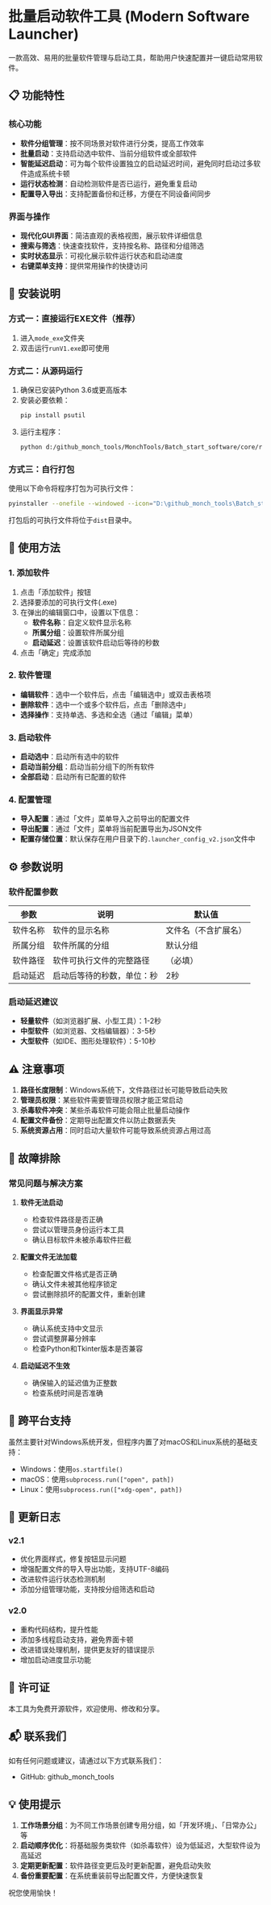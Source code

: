 # 批量启动软件工具 (Modern Software Launcher)

一款高效、易用的批量软件管理与启动工具，帮助用户快速配置并一键启动常用软件。

## 📋 功能特性

### 核心功能
- **软件分组管理**：按不同场景对软件进行分类，提高工作效率
- **批量启动**：支持启动选中软件、当前分组软件或全部软件
- **智能延迟启动**：可为每个软件设置独立的启动延迟时间，避免同时启动过多软件造成系统卡顿
- **运行状态检测**：自动检测软件是否已运行，避免重复启动
- **配置导入导出**：支持配置备份和迁移，方便在不同设备间同步

### 界面与操作
- **现代化GUI界面**：简洁直观的表格视图，展示软件详细信息
- **搜索与筛选**：快速查找软件，支持按名称、路径和分组筛选
- **实时状态显示**：可视化展示软件运行状态和启动进度
- **右键菜单支持**：提供常用操作的快捷访问

## 🚀 安装说明

### 方式一：直接运行EXE文件（推荐）
1. 进入`mode_exe`文件夹
2. 双击运行`runV1.exe`即可使用

### 方式二：从源码运行
1. 确保已安装Python 3.6或更高版本
2. 安装必要依赖：
   ```bash
   pip install psutil
   ```
3. 运行主程序：
   ```bash
   python d:/github_monch_tools/MonchTools/Batch_start_software/core/runV1.py
   ```

### 方式三：自行打包
使用以下命令将程序打包为可执行文件：
```bash
pyinstaller --onefile --windowed --icon="D:\github_monch_tools\Batch_start_software\core\app_icon.ico" "D:\github_monch_tools\Batch_start_software\core\runV1.py"
```
打包后的可执行文件将位于`dist`目录中。

## 📖 使用方法

### 1. 添加软件
1. 点击「添加软件」按钮
2. 选择要添加的可执行文件(.exe)
3. 在弹出的编辑窗口中，设置以下信息：
   - **软件名称**：自定义软件显示名称
   - **所属分组**：设置软件所属分组
   - **启动延迟**：设置该软件启动后等待的秒数
4. 点击「确定」完成添加

### 2. 软件管理
- **编辑软件**：选中一个软件后，点击「编辑选中」或双击表格项
- **删除软件**：选中一个或多个软件后，点击「删除选中」
- **选择操作**：支持单选、多选和全选（通过「编辑」菜单）

### 3. 启动软件
- **启动选中**：启动所有选中的软件
- **启动当前分组**：启动当前分组下的所有软件
- **全部启动**：启动所有已配置的软件

### 4. 配置管理
- **导入配置**：通过「文件」菜单导入之前导出的配置文件
- **导出配置**：通过「文件」菜单将当前配置导出为JSON文件
- **配置存储位置**：默认保存在用户目录下的`.launcher_config_v2.json`文件中

## ⚙️ 参数说明

### 软件配置参数
| 参数 | 说明 | 默认值 |
|------|------|--------|
| 软件名称 | 软件的显示名称 | 文件名（不含扩展名） |
| 所属分组 | 软件所属的分组 | 默认分组 |
| 软件路径 | 软件可执行文件的完整路径 | （必填） |
| 启动延迟 | 启动后等待的秒数，单位：秒 | 2秒 |

### 启动延迟建议
- **轻量软件**（如浏览器扩展、小型工具）：1-2秒
- **中型软件**（如浏览器、文档编辑器）：3-5秒
- **大型软件**（如IDE、图形处理软件）：5-10秒

## ⚠️ 注意事项

1. **路径长度限制**：Windows系统下，文件路径过长可能导致启动失败
2. **管理员权限**：某些软件需要管理员权限才能正常启动
3. **杀毒软件冲突**：某些杀毒软件可能会阻止批量启动操作
4. **配置文件备份**：定期导出配置文件以防止数据丢失
5. **系统资源占用**：同时启动大量软件可能导致系统资源占用过高

## 🔧 故障排除

### 常见问题与解决方案

1. **软件无法启动**
   - 检查软件路径是否正确
   - 尝试以管理员身份运行本工具
   - 确认目标软件未被杀毒软件拦截

2. **配置文件无法加载**
   - 检查配置文件格式是否正确
   - 确认文件未被其他程序锁定
   - 尝试删除损坏的配置文件，重新创建

3. **界面显示异常**
   - 确认系统支持中文显示
   - 尝试调整屏幕分辨率
   - 检查Python和Tkinter版本是否兼容

4. **启动延迟不生效**
   - 确保输入的延迟值为正整数
   - 检查系统时间是否准确

## 📱 跨平台支持

虽然主要针对Windows系统开发，但程序内置了对macOS和Linux系统的基础支持：
- Windows：使用`os.startfile()`
- macOS：使用`subprocess.run(["open", path])`
- Linux：使用`subprocess.run(["xdg-open", path])`

## 📝 更新日志

### v2.1
- 优化界面样式，修复按钮显示问题
- 增强配置文件的导入导出功能，支持UTF-8编码
- 改进软件运行状态检测机制
- 添加分组管理功能，支持按分组筛选和启动

### v2.0
- 重构代码结构，提升性能
- 添加多线程启动支持，避免界面卡顿
- 改进错误处理机制，提供更友好的错误提示
- 增加启动进度显示功能

## 📄 许可证

本工具为免费开源软件，欢迎使用、修改和分享。

## 📬 联系我们

如有任何问题或建议，请通过以下方式联系我们：
- GitHub: github_monch_tools

## 💡 使用提示

1. **工作场景分组**：为不同工作场景创建专用分组，如「开发环境」、「日常办公」等
2. **启动顺序优化**：将基础服务类软件（如杀毒软件）设为低延迟，大型软件设为高延迟
3. **定期更新配置**：软件路径变更后及时更新配置，避免启动失败
4. **备份重要配置**：在系统重装前导出配置文件，方便快速恢复

祝您使用愉快！